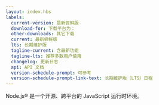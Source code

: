 ```yaml
---
layout: index.hbs
labels:
  current-version: 最新尝鲜版
  download-for: 下载平台为：
  other-downloads: 其它下载
  current: 最新尝鲜版
  lts: 长期维护版
  tagline-current: 含最新功能
  tagline-lts: 推荐多数用户使用
  changelog: 更新日志
  api: API 文档
  version-schedule-prompt: 可参考
  version-schedule-prompt-link-text: 长期维护版（LTS）日程
---
```


Node.js® 是一个开源、跨平台的 JavaScript 运行时环境。
